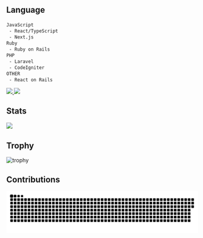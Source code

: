 ## Language
```
JavaScript
 - React/TypeScript
 - Next.js
Ruby
 - Ruby on Rails
PHP
 - Laravel
 - CodeIgniter
OTHER
 - React on Rails
```
<p align="left">
  <a href="https://github.com/muffinist11">
    <img height="20" src="https://komarev.com/ghpvc/?username=muffinist11 />
  </a>
  <a href="https://github.com/muffinist11">
    <img height="20" src="https://img.shields.io/github/followers/muffinist11?label=follow&logo=github&style=flat" />
  </a>
</p>

## Stats
![](http://github-profile-summary-cards.vercel.app/api/cards/profile-details?username=muffinist11&theme=solarized)

## Trophy
![trophy](https://github-profile-trophy.vercel.app/?username=ryo-ma&title=MultiLanguage,Commits,Repositories,Experience)

## Contributions
![](https://raw.githubusercontent.com/muffinist11/muffinist11/output/github-contribution-grid-snake.svg)


